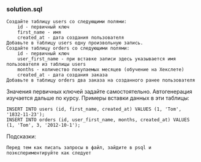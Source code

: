 ### solution.sql

    Создайте таблицу users со следующими полями:
        id - первичный ключ
        first_name - имя
        created_at - дата создания пользователя
    Добавьте в таблицу users одну произвольную запись.
    Создайте таблицу orders со следующими полями:
        id - первичный ключ
        user_first_name - при вставке записи здесь указывается имя пользователя из таблицы users
        months - количество покупаемых месяцев (обучение на Хекслете)
        created_at - дата создания заказа
    Добавьте в таблицу orders два заказа на созданного ранее пользователя

Значения первичных ключей задайте самостоятельно. Автогенерация изучается дальше по курсу. Примеры вставки данных в
эти таблицы:

    INSERT INTO users (id, first_name, created_at) VALUES (1, 'Tom', '1832-11-23');
    INSERT INTO orders (id, user_first_name, months, created_at) VALUES (1, 'Tom', 3, '2012-10-1');

Подсказки:

    Перед тем как писать запросы в файл, зайдите в psql и поэкспериментируйте как следует
